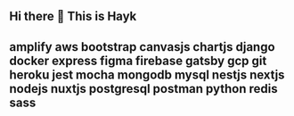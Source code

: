 ## Hi there 👋 This is Hayk

<!--
**haykking007/haykking007** is a ✨ _special_ ✨ repository because its `README.md` (this file) appears on your GitHub profile.

Here are some ideas to get you started:

- 🔭 I’m currently working on ...
- 🌱 I’m currently learning ...
- 👯 I’m looking to collaborate on ...
- 🤔 I’m looking for help with ...
- 💬 Ask me about ...
- 📫 How to reach me: ...
- 😄 Pronouns: ...
- ⚡ Fun fact: ...
-->
## amplify aws bootstrap canvasjs chartjs django docker express figma firebase gatsby gcp git heroku jest mocha mongodb mysql nestjs nextjs nodejs nuxtjs postgresql postman python redis sass
